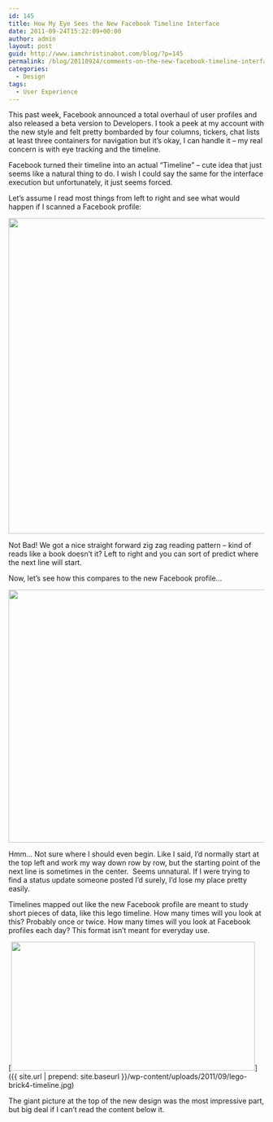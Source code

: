 ```yaml
---
id: 145
title: How My Eye Sees the New Facebook Timeline Interface
date: 2011-09-24T15:22:09+00:00
author: admin
layout: post
guid: http://www.iamchristinabot.com/blog/?p=145
permalink: /blog/20110924/comments-on-the-new-facebook-timeline-interface/
categories:
  - Design
tags:
  - User Experience
---
```

This past week, Facebook announced a total overhaul of user profiles and also released a beta version to Developers. I took a peek at my account with the new style and felt pretty bombarded by four columns, tickers, chat lists at least three containers for navigation but it&#8217;s okay, I can handle it &#8211; my real concern is with eye tracking and the timeline.

Facebook turned their timeline into an actual &#8220;Timeline&#8221; &#8211; cute idea that just seems like a natural thing to do. I wish I could say the same for the interface execution but unfortunately, it just seems forced.

Let&#8217;s assume I read most things from left to right and see what would happen if I scanned a Facebook profile:

<img class="aligncenter size-full wp-image-147" title="Old-Facebook-Profile-Eye-Tracking" src="{{ site.url | prepend: site.baseurl }}/wp-content/uploads/2011/09/Old-Facebook-Profile-Eye-Tracking.gif" alt="" width="650" height="620" srcset="{{ site.url | prepend: site.baseurl }}/wp-content/uploads/2011/09/Old-Facebook-Profile-Eye-Tracking.gif 650w, {{ site.url | prepend: site.baseurl }}/wp-content/uploads/2011/09/Old-Facebook-Profile-Eye-Tracking-300x286.gif 300w" sizes="(max-width: 650px) 100vw, 650px" />

Not Bad! We got a nice straight forward zig zag reading pattern &#8211; kind of reads like a book doesn&#8217;t it? Left to right and you can sort of predict where the next line will start.

Now, let&#8217;s see how this compares to the new Facebook profile&#8230;

<img class="aligncenter size-full wp-image-148" title="New-Facebook-Profile-eye-tracking" src="{{ site.url | prepend: site.baseurl }}/wp-content/uploads/2011/09/New-Facebook-Profile-eye-tracking.gif" alt="" width="650" height="497" srcset="{{ site.url | prepend: site.baseurl }}/wp-content/uploads/2011/09/New-Facebook-Profile-eye-tracking.gif 650w, {{ site.url | prepend: site.baseurl }}/wp-content/uploads/2011/09/New-Facebook-Profile-eye-tracking-300x229.gif 300w" sizes="(max-width: 650px) 100vw, 650px" />

Hmm&#8230; Not sure where I should even begin. Like I said, I&#8217;d normally start at the top left and work my way down row by row, but the starting point of the next line is sometimes in the center.  Seems unnatural. If I were trying to find a status update someone posted I&#8217;d surely, I&#8217;d lose my place pretty easily.

Timelines mapped out like the new Facebook profile are meant to study short pieces of data, like this lego timeline. How many times will you look at this? Probably once or twice. How many times will you look at Facebook profiles each day? This format isn&#8217;t meant for everyday use.

[<img class="aligncenter size-large wp-image-149" title="lego-brick4-timeline" src="{{ site.url | prepend: site.baseurl }}/wp-content/uploads/2011/09/lego-brick4-timeline-1024x540.jpg" alt="" width="480" height="253" srcset="{{ site.url | prepend: site.baseurl }}/wp-content/uploads/2011/09/lego-brick4-timeline-1024x540.jpg 1024w, {{ site.url | prepend: site.baseurl }}/wp-content/uploads/2011/09/lego-brick4-timeline-300x158.jpg 300w" sizes="(max-width: 480px) 100vw, 480px" />]({{ site.url | prepend: site.baseurl }}/wp-content/uploads/2011/09/lego-brick4-timeline.jpg)

The giant picture at the top of the new design was the most impressive part, but big deal if I can&#8217;t read the content below it.
